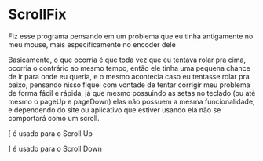 # ScrollFix
 Fiz esse programa pensando em um problema que eu tinha antigamente no meu mouse, mais especificamente no encoder dele
 
 Basicamente, o que ocorria é que toda vez que eu tentava rolar pra cima, ocorria o contrário ao mesmo tempo, então ele tinha uma pequena chance de ir para onde eu queria, e o mesmo acontecia caso eu tentasse rolar pra baixo, pensando nisso fiquei com vontade de tentar corrigir meu problema de forma fácil e rápida, já que mesmo possuindo as setas no teclado (ou até mesmo o pageUp e pageDown) elas não possuem a mesma funcionalidade, e dependendo do site ou aplicativo que estiver usando ela não se comportará como um scroll.

[ é usado para o Scroll Up

] é usado para o Scroll Down
